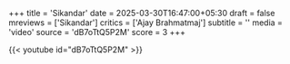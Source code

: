 +++
title = 'Sikandar'
date = 2025-03-30T16:47:00+05:30
draft = false
mreviews = ['Sikandar']
critics = ['Ajay Brahmatmaj']
subtitle = ''
media = 'video'
source = 'dB7oTtQ5P2M'
score = 3
+++

{{< youtube id="dB7oTtQ5P2M" >}}
